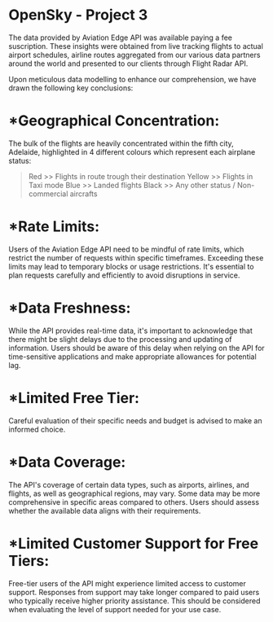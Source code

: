 # OpenSky - Project 3

The data provided by Aviation Edge API was available paying a fee suscription. These insights were obtained from live tracking flights to actual airport schedules, airline routes aggregated from our various data partners around the world and presented to our clients through Flight Radar API.

Upon meticulous data modelling to enhance our comprehension, we have drawn the following key conclusions:

# *Geographical Concentration: 
The bulk of the flights are heavily concentrated within the fifth city, Adelaide, highlighted in 4 different colours which represent each airplane status:
>Red >> Flights in route trough their destination
>Yellow >> Flights in Taxi mode
>Blue >> Landed flights
>Black >> Any other status / Non-commercial aircrafts
# *Rate Limits: 
Users of the Aviation Edge API need to be mindful of rate limits, which restrict the number of requests within specific timeframes. Exceeding these limits may lead to temporary blocks or usage restrictions. It's essential to plan requests carefully and efficiently to avoid disruptions in service.
# *Data Freshness: 
While the API provides real-time data, it's important to acknowledge that there might be slight delays due to the processing and updating of information. Users should be aware of this delay when relying on the API for time-sensitive applications and make appropriate allowances for potential lag.
# *Limited Free Tier: 
Careful evaluation of their specific needs and budget is advised to make an informed choice.
# *Data Coverage: 
The API's coverage of certain data types, such as airports, airlines, and flights, as well as geographical regions, may vary. Some data may be more comprehensive in specific areas compared to others. Users should assess whether the available data aligns with their requirements.
# *Limited Customer Support for Free Tiers: 
Free-tier users of the API might experience limited access to customer support. Responses from support may take longer compared to paid users who typically receive higher priority assistance. This should be considered when evaluating the level of support needed for your use case.
